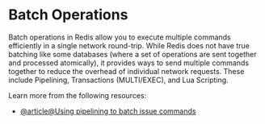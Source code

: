 # Batch Operations

Batch operations in Redis allow you to execute multiple commands efficiently in a single network round-trip. While Redis does not have true batching like some databases (where a set of operations are sent together and processed atomically), it provides ways to send multiple commands together to reduce the overhead of individual network requests. These include Pipelining, Transactions (MULTI/EXEC), and Lua Scripting.

Learn more from the following resources:

- [@article@Using pipelining to batch issue commands](https://www.alibabacloud.com/help/en/redis/use-cases/use-pipelining-to-batch-issue-commands#:~:text=You%20can%20use%20the%20Redis,network%20latency%20and%20improving%20performance.)